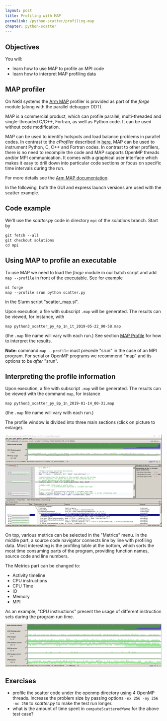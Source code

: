 ```yaml
---
layout: post
title: Profiling with MAP
permalink: /python-scatter/profiling-map
chapter: python-scatter
---
```


## Objectives

You will:

* learn how to use MAP to profile an MPI code
* learn how to interpret MAP profiling data


## MAP profiler

On NeSI systems the [Arm MAP](https://www.arm.com/products/development-tools/server-and-hpc/forge/map) profiler is provided as part of the *forge* module (along with the parallel debugger DDT).

MAP is a commercial product, which can profile parallel, multi-threaded and single-threaded C/C++, Fortran, as well as Python code. It can be used without code modification.

MAP can be used to identify hotspots and load balance problems in parallel codes. In contrast to the *cProfiler* described in [here](profiling), MAP can be used to instrument Python, C, C++ and Fortran codes. In contrast to other profilers, there is no need to recompile the code and MAP supports OpenMP threads and/or MPI communication. It comes with a graphical user interface which makes it easy to drill down into particular code sections or focus on specific time intervals during the run.

For more details see the [Arm MAP documentation](https://developer.arm.com/docs/101136/latest/map).

In the following, both the GUI and express launch versions are used with the scatter example.

## Code example

We'll use the *scatter.py* code in directory `mpi` of the *solutions* branch. Start by

```
git fetch --all
git checkout solutions
cd mpi
```

## Using MAP to profile an executable

To use MAP we need to load the *forge* module in our batch script and add `map --profile` in front of the executable. See for example
```
ml forge
map --profile srun python scatter.py
```
in the Slurm script "scatter_map.sl".

Upon execution, a file with subscript `.map` will be generated. The results can be viewed, for instance, with
```
map python3_scatter_py_4p_1n_1t_2019-05-22_00-58.map
```
(the `.map` file name will vary with each run.) See section [MAP Profile](#map-profile) for how to interpret the results.

**Note:** command `map --profile` must precede "srun" in the case of an MPI program. For serial or OpenMP programs we recommend "map" and its options to be *after* "srun".


## Interpreting the profile information

Upon execution, a file with subscript `.map` will be generated. The results can be viewed with the command `map`, for instance
```
map python3_scatter_py_8p_1n_2019-01-14_00-31.map
```
(the `.map` file name will vary with each run.)

The profile window is divided into three main sections (click on picture to enlarge).

[![example-map-scatter](images/ARM_MAP_scatter_mpi.png)](images/ARM_MAP_scatter_mpi.png)

On top, various metrics can be selected in the "Metrics" menu.
In the middle part, a source code navigator connects line by line with profiling data.
Most interesting is the profiling table at the bottom, which sorts the most time consuming parts of the program, providing
function names, source code and line numbers.

The Metrics part can be changed to:
* Activity timeline
* CPU instructions
* CPU Time
* IO
* Memory
* MPI

As an example, "CPU instructions" present the usage of different instruction sets during the program run time.

[![example-map-scatter_CPU](images/ARM_MAP_scatter_mpi_CPU.png)](images/ARM_MAP_scatter_mpi_CPU.png)

## Exercises

 * profile the scatter code under the openmp directory using 4 OpenMP threads. Increase the problem size by passing options `-nx 256 -ny 256 -nc 256` to *scatter.py* to make the test run longer.
 * what is the amount of time spent in `computeScatteredWave` for the above test case?
